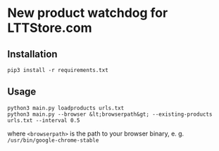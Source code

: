 # New product watchdog for LTTStore.com

## Installation

```python3
pip3 install -r requirements.txt
```

## Usage

```python3
python3 main.py loadproducts urls.txt
python3 main.py --browser &lt;browserpath&gt; --existing-products urls.txt --interval 0.5
```

where `<browserpath>` is the path to your browser binary, e. g. `/usr/bin/google-chrome-stable`
